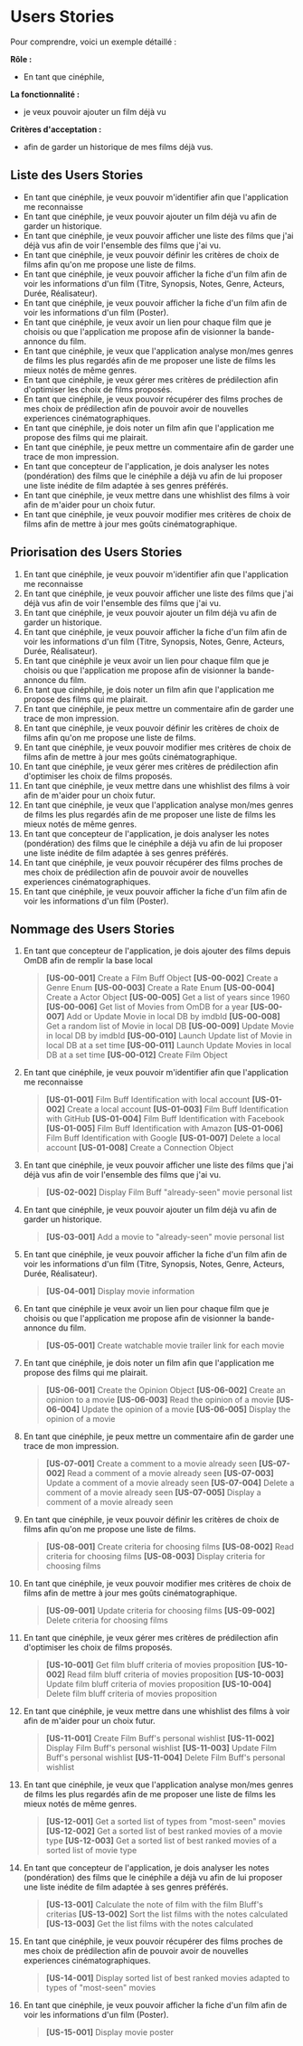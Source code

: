 # Users Stories

Pour comprendre, voici un exemple détaillé :

**Rôle :**

- En tant que cinéphile,

**La fonctionnalité :**

- je veux pouvoir ajouter un film déjà vu

**Critères d'acceptation :**

- afin de garder un historique de mes films déjà vus.

## Liste des Users Stories

- En tant que cinéphile, je veux pouvoir m'identifier afin que l'application me reconnaisse
- En tant que cinéphile, je veux pouvoir ajouter un film déjà vu afin de garder un historique.
- En tant que cinéphile, je veux pouvoir afficher une liste des films que j'ai déjà vus afin de voir l'ensemble des films que j'ai vu.
- En tant que cinéphile, je veux pouvoir définir les critères de choix de films afin qu'on me propose une liste de films.
- En tant que cinéphile, je veux pouvoir afficher la fiche d'un film afin de voir les informations d'un film (Titre, Synopsis, Notes, Genre, Acteurs, Durée, Réalisateur).
- En tant que cinéphile, je veux pouvoir afficher la fiche d'un film afin de voir les informations d'un film (Poster).
- En tant que cinéphile, je veux avoir un lien pour chaque film que je choisis ou que l'application me propose afin de visionner la bande-annonce du film.
- En tant que cinéphile, je veux que l'application analyse mon/mes genres de films les plus regardés afin de me proposer une liste de films les mieux notés de même genres.
- En tant que cinéphile, je veux gérer mes critères de prédilection afin d'optimiser les choix de films proposés.
- En tant que cinéphile, je veux pouvoir récupérer des films proches de mes choix de prédilection afin de pouvoir avoir de nouvelles experiences cinématographiques. 
- En tant que cinéphile, je dois noter un film afin que l'application me propose des films qui me plairait.
- En tant que cinéphile, je peux mettre un commentaire afin de garder une trace de mon impression.
- En tant que concepteur de l'application, je dois analyser les notes (pondération) des films que le cinéphile a déjà vu afin de lui proposer une liste inédite de film adaptée à ses genres préférés.
- En tant que cinéphile, je veux mettre dans une whishlist des films à voir afin de m'aider pour un choix futur.
- En tant que cinéphile, je veux pouvoir modifier mes critères de choix de films afin de mettre à jour mes goûts cinématographique.

## Priorisation des Users Stories

1. En tant que cinéphile, je veux pouvoir m'identifier afin que l'application me reconnaisse
1. En tant que cinéphile, je veux pouvoir afficher une liste des films que j'ai déjà vus afin de voir l'ensemble des films que j'ai vu.
1. En tant que cinéphile, je veux pouvoir ajouter un film déjà vu afin de garder un historique.
1. En tant que cinéphile, je veux pouvoir afficher la fiche d'un film afin de voir les informations d'un film (Titre, Synopsis, Notes, Genre, Acteurs, Durée, Réalisateur).
1. En tant que cinéphile je veux avoir un lien pour chaque film que je choisis ou que l'application me propose afin de visionner la bande-annonce du film.
1. En tant que cinéphile, je dois noter un film afin que l'application me propose des films qui me plairait.
1. En tant que cinéphile, je peux mettre un commentaire afin de garder une trace de mon impression.
1. En tant que cinéphile, je veux pouvoir définir les critères de choix de films afin qu'on me propose une liste de films.
1. En tant que cinéphile, je veux pouvoir modifier mes critères de choix de films afin de mettre à jour mes goûts cinématographique.
1. En tant que cinéphile, je veux gérer mes critères de prédilection afin d'optimiser les choix de films proposés.
1. En tant que cinéphile, je veux mettre dans une whishlist des films à voir afin de m'aider pour un choix futur.
1. En tant que cinéphile, je veux que l'application analyse mon/mes genres de films les plus regardés afin de me proposer une liste de films les mieux notés de même genres.
1. En tant que concepteur de l'application, je dois analyser les notes (pondération) des films que le cinéphile a déjà vu afin de lui proposer une liste inédite de film adaptée à ses genres préférés.
1. En tant que cinéphile, je veux pouvoir récupérer des films proches de mes choix de prédilection afin de pouvoir avoir de nouvelles experiences cinématographiques. 
1. En tant que cinéphile, je veux pouvoir afficher la fiche d'un film afin de voir les informations d'un film (Poster).

## Nommage des Users Stories

1. En tant que concepteur de l'application, je dois ajouter des films depuis OmDB afin de remplir la base local
    >**[US-00-001]** Create a Film Buff Object
    >**[US-00-002]** Create a Genre Enum
    >**[US-00-003]** Create a Rate Enum
    >**[US-00-004]** Create a Actor Object
    >**[US-00-005]** Get a list of years since 1960
    >**[US-00-006]** Get list of Movies from OmDB for a year
    >**[US-00-007]** Add or Update Movie in local DB by imdbId
    >**[US-00-008]** Get a random list of Movie in local DB
    >**[US-00-009]** Update Movie in local DB by imdbId
    >**[US-00-010]** Launch Update list of Movie in local DB at a set time
    >**[US-00-011]** Launch Update Movies in local DB at a set time
    >**[US-00-012]** Create Film Object

1. En tant que cinéphile, je veux pouvoir m'identifier afin que l'application me reconnaisse
    >**[US-01-001]** Film Buff Identification with local account
    >**[US-01-002]** Create a local account
    >**[US-01-003]** Film Buff Identification with GitHub
    >**[US-01-004]** Film Buff Identification with Facebook
    >**[US-01-005]** Film Buff Identification with Amazon
    >**[US-01-006]** Film Buff Identification with Google
    >**[US-01-007]** Delete a local account
    >**[US-01-008]** Create a Connection Object

1. En tant que cinéphile, je veux pouvoir afficher une liste des films que j'ai déjà vus afin de voir l'ensemble des films que j'ai vu.
    >**[US-02-002]** Display Film Buff "already-seen" movie personal list

1. En tant que cinéphile, je veux pouvoir ajouter un film déjà vu afin de garder un historique.
    >**[US-03-001]** Add a movie to "already-seen" movie personal list

1. En tant que cinéphile, je veux pouvoir afficher la fiche d'un film afin de voir les informations d'un film (Titre, Synopsis, Notes, Genre, Acteurs, Durée, Réalisateur).
    >**[US-04-001]** Display movie information

1. En tant que cinéphile je veux avoir un lien pour chaque film que je choisis ou que l'application me propose afin de visionner la bande-annonce du film.
    >**[US-05-001]** Create watchable movie trailer link for each movie

1. En tant que cinéphile, je dois noter un film afin que l'application me propose des films qui me plairait.
    >**[US-06-001]** Create the Opinion Object
    >**[US-06-002]** Create an opinion to a movie
    >**[US-06-003]** Read the opinion of a movie
    >**[US-06-004]** Update the opinion of a movie
    >**[US-06-005]** Display the opinion of a movie

1. En tant que cinéphile, je peux mettre un commentaire afin de garder une trace de mon impression.
    >**[US-07-001]** Create a comment to a movie already seen
    >**[US-07-002]** Read a comment of a movie already seen
    >**[US-07-003]** Update a comment of a movie already seen
    >**[US-07-004]** Delete a comment of a movie already seen
    >**[US-07-005]** Display a comment of a movie already seen

1. En tant que cinéphile, je veux pouvoir définir les critères de choix de films afin qu'on me propose une liste de films.
    >**[US-08-001]** Create criteria for choosing films
    >**[US-08-002]** Read criteria for choosing films
    >**[US-08-003]** Display criteria for choosing films

1. En tant que cinéphile, je veux pouvoir modifier mes critères de choix de films afin de mettre à jour mes goûts cinématographique.
    >**[US-09-001]** Update criteria for choosing films
    >**[US-09-002]** Delete criteria for choosing films

1. En tant que cinéphile, je veux gérer mes critères de prédilection afin d'optimiser les choix de films proposés.
    >**[US-10-001]** Get film bluff criteria of movies proposition
    >**[US-10-002]** Read film bluff criteria of movies proposition
    >**[US-10-003]** Update film bluff criteria of movies proposition
    >**[US-10-004]** Delete film bluff criteria of movies proposition

1. En tant que cinéphile, je veux mettre dans une whishlist des films à voir afin de m'aider pour un choix futur.
    >**[US-11-001]** Create Film Buff's personal wishlist
    >**[US-11-002]** Display Film Buff's personal wishlist
    >**[US-11-003]** Update Film Buff's personal wishlist
    >**[US-11-004]** Delete Film Buff's personal wishlist

1. En tant que cinéphile, je veux que l'application analyse mon/mes genres de films les plus regardés afin de me proposer une liste de films les mieux notés de même genres.
    >**[US-12-001]** Get a sorted list of types from "most-seen" movies
    >**[US-12-002]** Get a sorted list of best ranked movies of a movie type
    >**[US-12-003]** Get a sorted list of best ranked movies of a sorted list of movie type

1. En tant que concepteur de l'application, je dois analyser les notes (pondération) des films que le cinéphile a déjà vu afin de lui proposer une liste inédite de film adaptée à ses genres préférés.
    >**[US-13-001]** Calculate the note of film with the film Bluff's criterias
    >**[US-13-002]** Sort the list films with the notes calculated
    >**[US-13-003]** Get the list films with the notes calculated

1. En tant que cinéphile, je veux pouvoir récupérer des films proches de mes choix de prédilection afin de pouvoir avoir de nouvelles experiences cinématographiques. 
    >**[US-14-001]** Display sorted list of best ranked movies adapted to types of "most-seen" movies

1. En tant que cinéphile, je veux pouvoir afficher la fiche d'un film afin de voir les informations d'un film (Poster).
    >**[US-15-001]** Display movie poster
